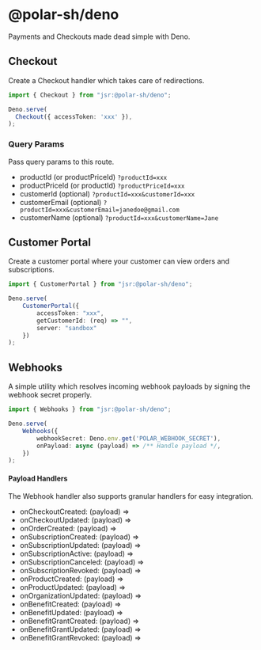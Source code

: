 # @polar-sh/deno

Payments and Checkouts made dead simple with Deno.

## Checkout

Create a Checkout handler which takes care of redirections.

```typescript
import { Checkout } from "jsr:@polar-sh/deno";

Deno.serve(
  Checkout({ accessToken: 'xxx' }),
);
```

### Query Params

Pass query params to this route.

- productId (or productPriceId) `?productId=xxx`
- productPriceId (or productId) `?productPriceId=xxx`
- customerId (optional) `?productId=xxx&customerId=xxx`
- customerEmail (optional) `?productId=xxx&customerEmail=janedoe@gmail.com`
- customerName (optional) `?productId=xxx&customerName=Jane`

## Customer Portal

Create a customer portal where your customer can view orders and subscriptions.

```typescript
import { CustomerPortal } from "jsr:@polar-sh/deno";

Deno.serve(
    CustomerPortal({
        accessToken: "xxx",
        getCustomerId: (req) => "",
        server: "sandbox"
    })
);
```

## Webhooks

A simple utility which resolves incoming webhook payloads by signing the webhook secret properly.

```typescript
import { Webhooks } from "jsr:@polar-sh/deno";

Deno.serve(
    Webhooks({
        webhookSecret: Deno.env.get('POLAR_WEBHOOK_SECRET'),
        onPayload: async (payload) => /** Handle payload */,
    })
);
```

#### Payload Handlers

The Webhook handler also supports granular handlers for easy integration.

- onCheckoutCreated: (payload) =>
- onCheckoutUpdated: (payload) =>
- onOrderCreated: (payload) =>
- onSubscriptionCreated: (payload) =>
- onSubscriptionUpdated: (payload) =>
- onSubscriptionActive: (payload) =>
- onSubscriptionCanceled: (payload) =>
- onSubscriptionRevoked: (payload) =>
- onProductCreated: (payload) =>
- onProductUpdated: (payload) =>
- onOrganizationUpdated: (payload) =>
- onBenefitCreated: (payload) =>
- onBenefitUpdated: (payload) =>
- onBenefitGrantCreated: (payload) =>
- onBenefitGrantUpdated: (payload) =>
- onBenefitGrantRevoked: (payload) =>

